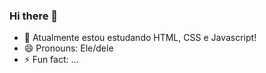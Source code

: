 ### Hi there 👋

- 🌱 Atualmente estou estudando HTML, CSS e Javascript!
- 😄 Pronouns: Ele/dele
- ⚡ Fun fact: ...
